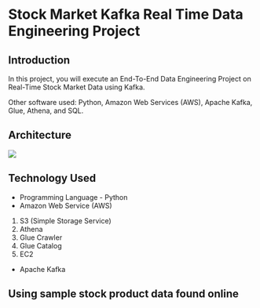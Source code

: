 # Stock Market Kafka Real Time Data Engineering Project

## Introduction 
In this project, you will execute an End-To-End Data Engineering Project on Real-Time Stock Market Data using Kafka.

Other software used: Python, Amazon Web Services (AWS), Apache Kafka, Glue, Athena, and SQL.

## Architecture 
<img src="Architecture.jpg">

## Technology Used
- Programming Language - Python
- Amazon Web Service (AWS)
1. S3 (Simple Storage Service)
2. Athena
3. Glue Crawler
4. Glue Catalog
5. EC2
- Apache Kafka


## Using sample stock product data found online
